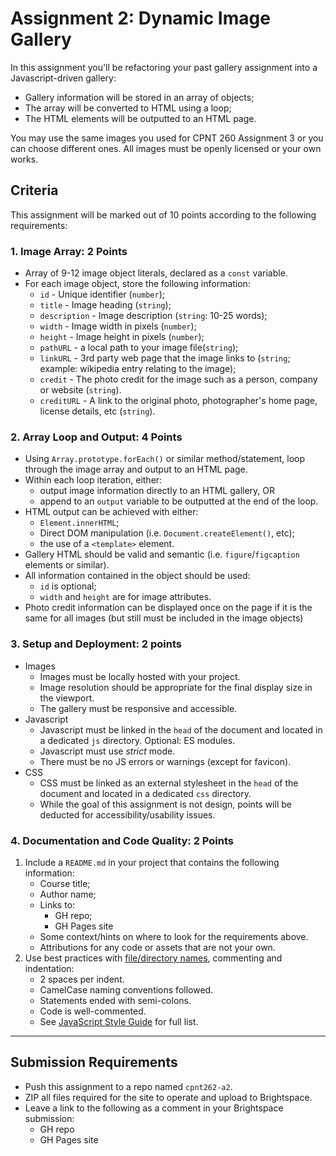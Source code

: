 # Assignment 2: Dynamic Image Gallery
In this assignment you'll be refactoring your past gallery assignment into a Javascript-driven gallery:
- Gallery information will be stored in an array of objects;
- The array will be converted to HTML using a loop;
- The HTML elements will be outputted to an HTML page.

You may use the same images you used for CPNT 260 Assignment 3 or you can choose different ones. All images must be openly licensed or your own works.

## Criteria
This assignment will be marked out of 10 points according to the following requirements:

### 1. Image Array: 2 Points
- Array of 9-12 image object literals, declared as a `const` variable.
- For each image object, store the following information:
  - `id` - Unique identifier (`number`);
  - `title` - Image heading (`string`);
  - `description` - Image description (`string`: 10-25 words);
  - `width` - Image width in pixels (`number`);
  - `height` - Image height in pixels (`number`);
  - `pathURL` - a local path to your image file(`string`);
  - `linkURL` - 3rd party web page that the image links to (`string`; example: wikipedia entry relating to the image);
  - `credit` - The photo credit for the image such as a person, company or website (`string`).
  - `creditURL` - A link to the original photo, photographer's home page, license details, etc (`string`).

### 2. Array Loop and Output: 4 Points
- Using `Array.prototype.forEach()` or similar method/statement, loop through the image array and output to an HTML page.
- Within each loop iteration, either:
  - output image information directly to an HTML gallery, OR
  - append to an `output` variable to be outputted at the end of the loop.
- HTML output can be achieved with either:
  - `Element.innerHTML`;
  - Direct DOM manipulation (i.e. `Document.createElement()`, etc);
  - the use of a `<template>` element.
- Gallery HTML should be valid and semantic (i.e. `figure`/`figcaption` elements or similar).
- All information contained in the object should be used:
  - `id` is optional;
  - `width` and `height` are for image attributes. 
- Photo credit information can be displayed once on the page if it is the same for all images (but still must be included in the image objects)

### 3. Setup and Deployment: 2 points
- Images
  - Images must be locally hosted with your project.
  - Image resolution should be appropriate for the final display size in the viewport.
  - The gallery must be responsive and accessible.
- Javascript
  - Javascript must be linked in the `head` of the document and located in a dedicated `js` directory. Optional: ES modules.
  - Javascript must use _strict_ mode.
  - There must be no JS errors or warnings (except for favicon).
- CSS
  - CSS must be linked as an external stylesheet in the `head` of the document and located in a dedicated `css` directory.
  - While the goal of this assignment is not design, points will be deducted for accessibility/usability issues.

### 4. Documentation and Code Quality: 2 Points
1. Include a `README.md` in your project that contains the following information:
    - Course title;
    - Author name;
    - Links to:
      - GH repo;
      - GH Pages site
    - Some context/hints on where to look for the requirements above.
    - Attributions for any code or assets that are not your own.
2. Use best practices with [file/directory names](https://sait-wbdv.github.io/winter-2021/cheatsheets/naming-conventions/), commenting and indentation:
    - 2 spaces per indent.
    - CamelCase naming conventions followed.
    - Statements ended with semi-colons.
    - Code is well-commented.
    - See [JavaScript Style Guide](https://www.w3schools.com/js/js_conventions.asp) for full list.

---

## Submission Requirements
- Push this assignment to a repo named `cpnt262-a2`.
- ZIP all files required for the site to operate and upload to Brightspace. 
- Leave a link to the following as a comment in your Brightspace submission:
  - GH repo
  - GH Pages site
